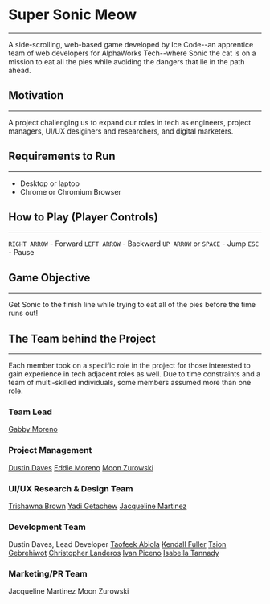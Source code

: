 # Super Sonic Meow

*****

A side-scrolling, web-based game developed by Ice Code--an apprentice team of web developers for AlphaWorks Tech--where Sonic the cat is on a mission to eat all the pies while avoiding the dangers that lie in the path ahead.

## Motivation

*****

A project challenging us to expand our roles in tech as engineers, project managers, UI/UX desiginers and researchers, and digital marketers.

## Requirements to Run

*****

- Desktop or laptop
- Chrome or Chromium Browser

## How to Play (Player Controls)

*****

`RIGHT ARROW` - Forward
`LEFT ARROW` - Backward
`UP ARROW` or `SPACE` - Jump
`ESC` - Pause

## Game Objective

*****

Get Sonic to the finish line while trying to eat all of the pies before the time runs out!

## The Team behind the Project

*****

Each member took on a specific role in the project for those interested to gain experience in tech adjacent roles as well. Due to time constraints and a team of multi-skilled individuals, some members assumed more than one role.

### Team Lead

[Gabby Moreno](https://www.linkedin.com/in/gabbymoreno-/)

### Project Management

[Dustin Daves](https://www.linkedin.com/in/dustin-daves-0aab1118b/)
[Eddie Moreno](https://www.linkedin.com/in/eddiemoreno007/)
[Moon Zurowski](https://www.linkedin.com/in/moonzurowski/)

### UI/UX Research & Design Team

[Trishawna Brown](https://www.linkedin.com/in/trishawna-brown-5924a6235/)
[Yadi Getachew](https://www.linkedin.com/in/yadeta-getachew/)
[Jacqueline Martinez](https://www.linkedin.com/in/jacqueline-martinez-546208133/)

### Development Team

Dustin Daves, Lead Developer
[Taofeek Abiola](https://www.linkedin.com/in/taofeek-badmus/)
[Kendall Fuller](https://www.linkedin.com/in/kendall-fuller-linked/)
[Tsion Gebrehiwot](https://www.linkedin.com/in/tsion-gebrehiwot-97b1b3218/)
[Christopher Landeros](https://www.linkedin.com/in/christopher-landeros-17a27b232/)
[Ivan Piceno](https://www.linkedin.com/in/ivan-piceno-939274204/)
[Isabella Tannady](https://www.linkedin.com/in/isabellatannady/)

### Marketing/PR Team

Jacqueline Martinez
Moon Zurowski
